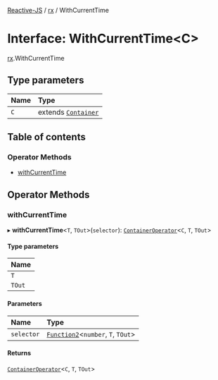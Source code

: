 [Reactive-JS](../README.md) / [rx](../modules/rx.md) / WithCurrentTime

# Interface: WithCurrentTime<C\>

[rx](../modules/rx.md).WithCurrentTime

## Type parameters

| Name | Type |
| :------ | :------ |
| `C` | extends [`Container`](containers.Container-1.md) |

## Table of contents

### Operator Methods

- [withCurrentTime](rx.WithCurrentTime.md#withcurrenttime)

## Operator Methods

### withCurrentTime

▸ **withCurrentTime**<`T`, `TOut`\>(`selector`): [`ContainerOperator`](../modules/containers.md#containeroperator)<`C`, `T`, `TOut`\>

#### Type parameters

| Name |
| :------ |
| `T` |
| `TOut` |

#### Parameters

| Name | Type |
| :------ | :------ |
| `selector` | [`Function2`](../modules/functions.md#function2)<`number`, `T`, `TOut`\> |

#### Returns

[`ContainerOperator`](../modules/containers.md#containeroperator)<`C`, `T`, `TOut`\>
